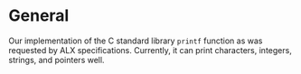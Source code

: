 # General
Our implementation of the C standard library `printf` function as was requested
by ALX specifications. Currently, it can print characters, integers, strings, 
and pointers well.
